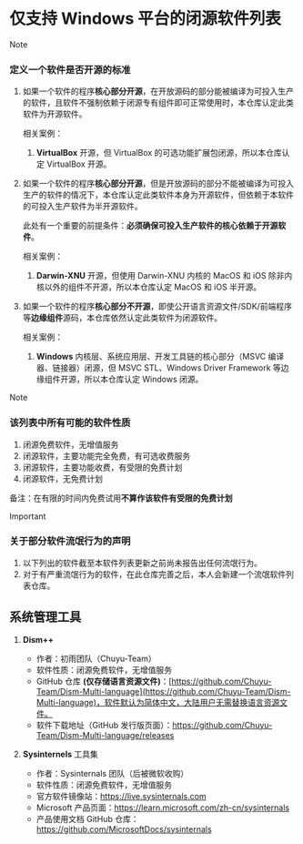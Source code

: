 # 仅支持 Windows 平台的闭源软件列表

> [!NOTE]
>
> ### 定义一个软件是否开源的标准
>
> 1. 如果一个软件的程序**核心部分开源**，在开放源码的部分能被编译为可投入生产的软件，且软件不强制依赖于闭源专有组件即可正常使用时，本仓库认定此类软件为开源软件。
>
>     相关案例：
> 
>       1. **VirtualBox** 开源，但 VirtualBox 的可选功能扩展包闭源，所以本仓库认定 VirtualBox 开源。
>
> 2. 如果一个软件的程序**核心部分开源**，但是开放源码的部分不能被编译为可投入生产的软件的情况下，本仓库认定此类软件本身为开源软件，但依赖于本软件的可投入生产软件为半开源软件。
> 
>      此处有一个重要的前提条件：**必须确保可投入生产软件的核心依赖于开源软件**。
>
>      相关案例：
> 
>       1. **Darwin-XNU** 开源，但使用 Darwin-XNU 内核的 MacOS 和 iOS 除非内核以外的组件不开源，所以本仓库认定 MacOS 和 iOS 半开源。
> 
> 3. 如果一个软件的程序**核心部分不开源**，即使公开语言资源文件/SDK/前端程序等**边缘组件**源码，本仓库依然认定此类软件为闭源软件。
> 
>     相关案例：
> 
>       1. **Windows** 内核层、系统应用层、开发工具链的核心部分（MSVC 编译器、链接器）闭源，但 MSVC STL、Windows Driver Framework 等边缘组件开源，所以本仓库认定 Windows 闭源。
> 

> [!NOTE]
>
> ### 该列表中所有可能的软件性质
>
> 1. 闭源免费软件，无增值服务
> 2. 闭源软件，主要功能完全免费，有可选收费服务
> 3. 闭源软件，主要功能收费，有受限的免费计划
> 4. 闭源软件，无免费计划
>
> 备注：在有限的时间内免费试用**不算作该软件有受限的免费计划**

> [!IMPORTANT]
>
> ### 关于部分软件流氓行为的声明
> 
> 1. 以下列出的软件截至本软件列表更新之前尚未报告出任何流氓行为。
> 2. 对于有严重流氓行为的软件，在此仓库完善之后，本人会新建一个流氓软件列表仓库。

## 系统管理工具

1. **Dism++**
   
   - 作者：初雨团队（Chuyu-Team）
   - 软件性质：闭源免费软件，无增值服务
   - GitHub 仓库 **(仅存储语言资源文件)**：[https://github.com/Chuyu-Team/Dism-Multi-language](https://github.com/Chuyu-Team/Dism-Multi-language)，软件默认为简体中文，大陆用户无需替换语言资源文件。
   - 软件下载地址（GitHub 发行版页面）：https://github.com/Chuyu-Team/Dism-Multi-language/releases

2. **Sysinternels** 工具集

   - 作者：Sysinternals 团队（后被微软收购）
   - 软件性质：闭源免费软件，无增值服务
   - 官方软件镜像站：https://live.sysinternals.com
   - Microsoft 产品页面：https://learn.microsoft.com/zh-cn/sysinternals
   - 产品使用文档 GitHub 仓库：https://github.com/MicrosoftDocs/sysinternals
